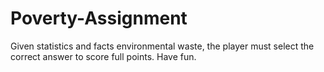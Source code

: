 # Poverty-Assignment
Given statistics and facts environmental waste, the player must select the correct answer to score full points. Have fun. 
